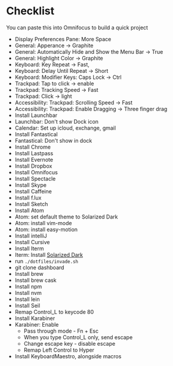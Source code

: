 # Checklist

You can paste this into Omnifocus to build a quick project

- Display Preferences Pane: More Space
- General: Apperance -> Graphite
- General: Automatically Hide and Show the Menu Bar -> True
- General: Highlight Color -> Graphite
- Keyboard: Key Repeat -> Fast,
- Keyboard: Delay Until Repeat -> Short
- Keyboard: Modifier Keys: Caps Lock -> Ctrl
- Trackpad: Tap to click -> enable
- Trackpad: Tracking Speed -> Fast
- Trackpad: Click -> light
- Accessibility: Trackpad: Scrolling Speed -> Fast
- Accessibility: Trackpad: Enable Dragging -> Three finger drag
- Install Launchbar
- Launchbar: Don't show Dock icon
- Calendar: Set up icloud, exchange, gmail
- Install Fantastical
- Fantastical: Don't show in dock
- Install Chrome
- Install Lastpass
- Install Evernote
- Install Dropbox
- Install Omnifocus
- Install Spectacle
- Install Skype
- Install Caffeine
- Install f.lux
- Install Sketch
- Install Atom
- Atom: set default theme to Solarized Dark
- Atom: install vim-mode
- Atom: install easy-motion
- Install intelliJ
- Install Cursive
- Install Iterm
- Iterm: Install [Solarized Dark](https://github.com/altercation/solarized/tree/master/iterm2-colors-solarized)
- run `./dotfiles/invade.sh`
- git clone dashboard
- Install brew
- Install brew cask
- Install npm
- Install nvm
- Install lein
- Install Seil
- Remap Control_L to keycode 80
- Install Karabiner
- Karabiner: Enable
  - Pass through mode - Fn + Esc
  - When you type Control_L only, send escape
  - Change escape key - disable escape
  - Remap Left Control to Hyper
- Install KeyboardMaestro, alongside macros
